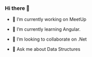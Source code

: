### Hi there 👋

<!--
**Justinkokolo/JustinKokolo** is a ✨ _special_ ✨ repository because its `README.md` (this file) appears on your GitHub profile.-->

<!--Here are some ideas to get you started:-->

- 🔭 I’m currently working on MeetUp 

- 🌱 I’m currently learning Angular.
- 👯 I’m looking to collaborate on .Net
- 💬 Ask me about Data Structures


